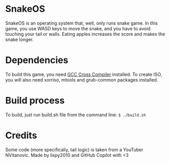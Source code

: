 
# SnakeOS

SnakeOS is an operating system that, well, only runs snake game.
In this game, you use WASD keys to move the snake, and you have to avoid touching your tail or walls.
Eating apples increases the score and makes the snake longer.

# Dependencies

To build this game, you need [GCC Cross Compiler](https://wiki.osdev.org/GCC_Cross-Compiler) installed. To create ISO, you will also need xorriso, mtools and grub-common packages installed.

# Build process

To build, just run build.sh file from the command line:
`$ ./build.sh`

# Credits

Some code (more specifically, tail logic) is taken from a YouTuber NVitanovic.
Made by lispy2010 and GitHub Copilot with <3
